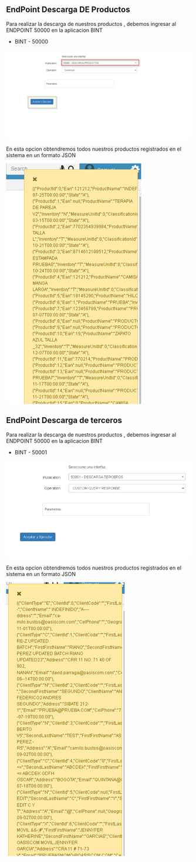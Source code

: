 ## EndPoint Descarga DE Productos

Para realizar la descarga de nuestros productos , debemos ingresar al ENDPOINT 50000 en la aplicacion BINT

* BINT  - 50000
  
![](BINT-50000.png)

En esta opcion obtendremos todos nuestros productos registrados en el sistema en un formato JSON


![](BINT2-50000.png)



## EndPoint Descarga de terceros

Para realizar la descarga de nuestros productos , debemos ingresar al ENDPOINT 50000 en la aplicacion BINT

* BINT  - 50001
  
![](BINT-50001.png)

En esta opcion obtendremos todos nuestros productos registrados en el sistema en un formato JSON


![](BINT2-50001.png)


